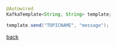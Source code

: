 ```Java
@Autowired
KafkaTemplate<String, String> template;

template.send("TOPICNAME", "message");
```

[back](../7.md)  